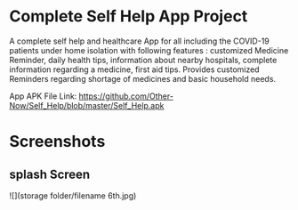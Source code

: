 # Complete Self Help App Project
A complete self help and healthcare App for all including the COVID-19 patients under home isolation with following features : customized Medicine Reminder, daily health tips, information about nearby hospitals, complete information regarding a medicine, first aid tips. Provides customized Reminders regarding shortage of medicines and basic household needs.

App APK File Link: https://github.com/Other-Now/Self_Help/blob/master/Self_Help.apk

# Screenshots

## splash Screen
![](storage folder/filename 6th.jpg)
